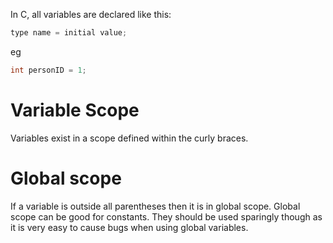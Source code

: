 In C, all variables are declared like this:

```C
type name = initial value;
```

eg

```C
int personID = 1;
```

# Variable Scope

Variables exist in a scope defined within the curly braces.

# Global scope
If a variable is outside all parentheses then it is in global scope. Global scope can be good for constants. They should be used sparingly though as it is very easy to cause bugs when using global variables.

